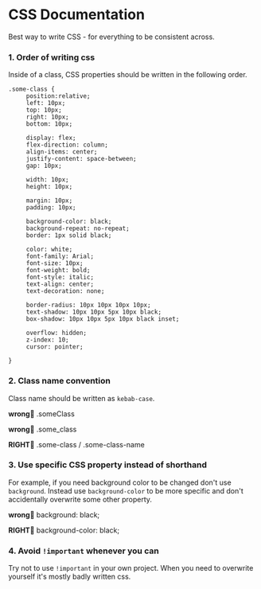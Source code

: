 # CSS Documentation

Best way to write CSS - for everything to be consistent across.

###  1. Order of writing css

Inside of a class, CSS properties should be written in the following order.

```
.some-class {
     position:relative;
     left: 10px;
     top: 10px;
     right: 10px;
     bottom: 10px;
     
     display: flex;
     flex-direction: column;
     align-items: center;
     justify-content: space-between;
     gap: 10px;
     
     width: 10px;
     height: 10px;
     
     margin: 10px;
     padding: 10px;
     
     background-color: black;
     background-repeat: no-repeat;
     border: 1px solid black;
     
     color: white;
     font-family: Arial;
     font-size: 10px;
     font-weight: bold;
     font-style: italic;
     text-align: center;
     text-decoration: none;
     
     border-radius: 10px 10px 10px 10px;
     text-shadow: 10px 10px 5px 10px black;
     box-shadow: 10px 10px 5px 10px black inset;
     
     overflow: hidden;
     z-index: 10;
     cursor: pointer;

}
```

### 2. Class name convention

Class name should be written as ```kebab-case```.

**wrong**&#x1F34E; .someClass

**wrong**&#x1F34E; .some_class

**RIGHT**&#x1F34F; .some-class / .some-class-name


### 3. Use specific CSS property instead of shorthand

For example, if you need background color to be changed don't use ```background```. Instead use ```background-color``` to be more specific and don't accidentally overwrite some other property.

**wrong**&#x1F34E; background: black;

**RIGHT**&#x1F34F; background-color: black;

### 4. Avoid ```!important``` whenever you can

Try not to use ```!important``` in your own project. When you need to overwrite yourself it's mostly badly written css. 




